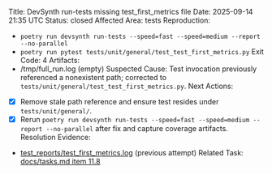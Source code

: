 Title: DevSynth run-tests missing test_first_metrics file
Date: 2025-09-14 21:35 UTC
Status: closed
Affected Area: tests
Reproduction:
  - `poetry run devsynth run-tests --speed=fast --speed=medium --report --no-parallel`
  - `poetry run pytest tests/unit/general/test_test_first_metrics.py`
Exit Code: 4
Artifacts:
  - /tmp/full_run.log (empty)
Suspected Cause: Test invocation previously referenced a nonexistent path; corrected to `tests/unit/general/test_test_first_metrics.py`.
Next Actions:
  - [x] Remove stale path reference and ensure test resides under `tests/unit/general/`.
  - [x] Rerun `poetry run devsynth run-tests --speed=fast --speed=medium --report --no-parallel` after fix and capture coverage artifacts.
Resolution Evidence:
  - [test_reports/test_first_metrics.log](../test_reports/test_first_metrics.log) (previous attempt)
Related Task: [docs/tasks.md item 11.8](../docs/tasks.md)
